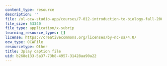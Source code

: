 ```yaml
---
content_type: resource
description: ''
file: /ol-ocw-studio-app/courses/7-012-introduction-to-biology-fall-2004/b268e1335a3773b8495731428aa90a22_rxiAQe0t-ZU.srt
file_size: 53340
file_type: application/x-subrip
learning_resource_types: []
license: https://creativecommons.org/licenses/by-nc-sa/4.0/
ocw_type: OCWFile
resourcetype: Other
title: 3play caption file
uid: b268e133-5a37-73b8-4957-31428aa90a22
---
```

